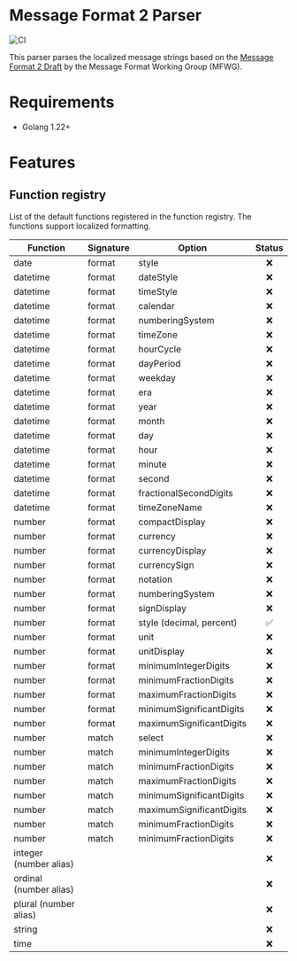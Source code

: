 # Message Format 2 Parser

![CI](https://github.com/expect-digital/go-mf2/actions/workflows/ci.yaml/badge.svg)

This parser parses the localized message strings based on the [Message Format 2 Draft](https://github.com/unicode-org/message-format-wg/blob/20a61b4af534acb7ecb68a3812ca0143b34dfc76/spec/message.abnf) by the Message Format Working Group (MFWG).

# Requirements

- Golang 1.22+

# Features

## Function registry

List of the default functions registered in the function registry. The functions support localized formatting.

| Function               | Signature | Option                   | Status |
| ---------------------- | --------- | ------------------------ | :----: |
| date                   | format    | style                    |   ❌   |
| datetime               | format    | dateStyle                |   ❌   |
| datetime               | format    | timeStyle                |   ❌   |
| datetime               | format    | calendar                 |   ❌   |
| datetime               | format    | numberingSystem          |   ❌   |
| datetime               | format    | timeZone                 |   ❌   |
| datetime               | format    | hourCycle                |   ❌   |
| datetime               | format    | dayPeriod                |   ❌   |
| datetime               | format    | weekday                  |   ❌   |
| datetime               | format    | era                      |   ❌   |
| datetime               | format    | year                     |   ❌   |
| datetime               | format    | month                    |   ❌   |
| datetime               | format    | day                      |   ❌   |
| datetime               | format    | hour                     |   ❌   |
| datetime               | format    | minute                   |   ❌   |
| datetime               | format    | second                   |   ❌   |
| datetime               | format    | fractionalSecondDigits   |   ❌   |
| datetime               | format    | timeZoneName             |   ❌   |
| number                 | format    | compactDisplay           |   ❌   |
| number                 | format    | currency                 |   ❌   |
| number                 | format    | currencyDisplay          |   ❌   |
| number                 | format    | currencySign             |   ❌   |
| number                 | format    | notation                 |   ❌   |
| number                 | format    | numberingSystem          |   ❌   |
| number                 | format    | signDisplay              |   ❌   |
| number                 | format    | style (decimal, percent) |  ✅︎   |
| number                 | format    | unit                     |   ❌   |
| number                 | format    | unitDisplay              |   ❌   |
| number                 | format    | minimumIntegerDigits     |   ❌   |
| number                 | format    | minimumFractionDigits    |   ❌   |
| number                 | format    | maximumFractionDigits    |   ❌   |
| number                 | format    | minimumSignificantDigits |   ❌   |
| number                 | format    | maximumSignificantDigits |   ❌   |
| number                 | match     | select                   |   ❌   |
| number                 | match     | minimumIntegerDigits     |   ❌   |
| number                 | match     | minimumFractionDigits    |   ❌   |
| number                 | match     | maximumFractionDigits    |   ❌   |
| number                 | match     | minimumSignificantDigits |   ❌   |
| number                 | match     | maximumSignificantDigits |   ❌   |
| number                 | match     | minimumFractionDigits    |   ❌   |
| number                 | match     | minimumFractionDigits    |   ❌   |
| integer (number alias) |           |                          |   ❌   |
| ordinal (number alias) |           |                          |   ❌   |
| plural (number alias)  |           |                          |   ❌   |
| string                 |           |                          |   ❌   |
| time                   |           |                          |   ❌   |
